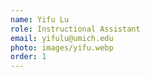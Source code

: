 ```yaml
---
name: Yifu Lu
role: Instructional Assistant
email: yifulu@umich.edu
photo: images/yifu.webp
order: 1
---
```

